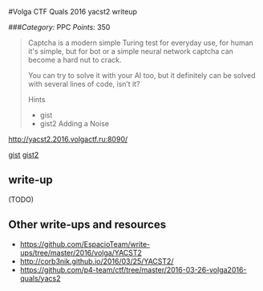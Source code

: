 #Volga CTF Quals 2016 yacst2 writeup

###*Category:* PPC *Points:* 350

> Captcha is a modern simple Turing test for everyday use, for human it's simple, but for bot or a simple neural network captcha can become a hard nut to crack.
>
> You can try to solve it with your AI too, but it definitely can be solved with several lines of code, isn’t it?
>
> Hints
> * gist
> * gist2 Adding a Noise

http://yacst2.2016.volgactf.ru:8090/

[gist](https://gist.github.com/volalex/799789663f8c29f1bb58)
[gist2](https://gist.github.com/volalex/4c62beaa721807dbc139)

## write-up

(TODO)

## Other write-ups and resources

* <https://github.com/EspacioTeam/write-ups/tree/master/2016/volga/YACST2>
* <http://corb3nik.github.io/2016/03/25/YACST2/>
* <https://github.com/p4-team/ctf/tree/master/2016-03-26-volga2016-quals/yacs2>
